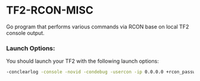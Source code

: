 # TF2-RCON-MISC
Go program that performs various commands via RCON base on local TF2 console output.

### Launch Options:
You should launch your TF2 with the following launch options:
```bash
-conclearlog -console -novid -condebug -usercon -ip 0.0.0.0 +rcon_password 123 +net_start
```

